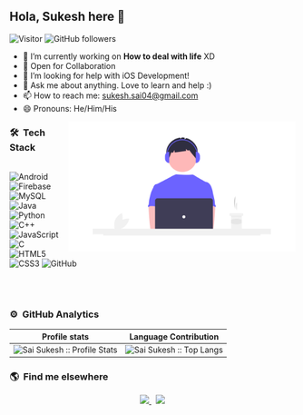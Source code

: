 ## Hola, Sukesh here 👋
![Visitor](https://visitor-badge.laobi.icu/badge?page_id=saisukesh4.saisukesh04) ![GitHub followers](https://img.shields.io/github/followers/saisukesh04.svg?style=social&label=Follow)
<!--
**saisukesh04/saisukesh04** is a ✨ _special_ ✨ repository because its `README.md` (this file) appears on your GitHub profile.

Here are some ideas to get you started:
- ⚡ Fun fact: ...
-->

- 🔭 I’m currently working on **How to deal with life** XD
- 👯 Open for Collaboration
- 🤔 I’m looking for help with iOS Development!
- 💬 Ask me about anything. Love to learn and help :)
- 📫 How to reach me: sukesh.sai04@gmail.com
- 😄 Pronouns: He/Him/His

<img src="profile.png" width="400" align="right">

### 🛠 &nbsp;Tech Stack

<br>
<img alt="Android" src="https://img.shields.io/badge/Android-3DDC84?style=for-the-badge&logo=androidstudio&logoColor=white" />
<img alt="Firebase" src="https://img.shields.io/badge/firebase-%23039BE5.svg?style=for-the-badge&logo=firebase"/>
<img alt="MySQL" src="https://img.shields.io/badge/mysql-%2300f.svg?style=for-the-badge&logo=mysql&logoColor=white"/>
<br>
<img alt="Java" src="https://img.shields.io/badge/java-%23ED8B00.svg?style=for-the-badge&logo=java&logoColor=white"/>
<img alt="Python" src="https://img.shields.io/badge/python-%2314354C.svg?style=for-the-badge&logo=python&logoColor=white"/>
<img alt="C++" src="https://img.shields.io/badge/c++-%2300599C.svg?style=for-the-badge&logo=c%2B%2B&logoColor=white"/>
<img alt="JavaScript" src="https://img.shields.io/badge/javascript-%23323330.svg?style=for-the-badge&logo=javascript&logoColor=%23F7DF1E"/>
<img alt="C" src="https://img.shields.io/badge/c-%2300599C.svg?style=for-the-badge&logo=c&logoColor=white"/>
<br>
<img alt="HTML5" src="https://img.shields.io/badge/html5-%23E34F26.svg?style=for-the-badge&logo=html5&logoColor=white"/>
<img alt="CSS3" src="https://img.shields.io/badge/css3-%231572B6.svg?style=for-the-badge&logo=css3&logoColor=white"/>
<img alt="GitHub" src="https://img.shields.io/badge/github-%23121011.svg?style=for-the-badge&logo=github&logoColor=white"/>

<br><br>

### ⚙️ &nbsp;GitHub Analytics
 Profile stats              |  Language Contribution
:-------------------------:|:-------------------------:
![Sai Sukesh :: Profile Stats](https://github-readme-stats.vercel.app/api?username=saisukesh04&show_icons=true&hide_border=true&theme=dark&count_private=true) | ![Sai Sukesh :: Top Langs](https://github-readme-stats.vercel.app/api/top-langs/?username=saisukesh04&layout=compact&theme=react&hide_border=true)

<!-- ![Sukesh's Contribution Stats](https://github-contribution-stats.vercel.app/api/?username=saisukesh04) -->

### 🌎 &nbsp;Find me elsewhere
<p align='center'>
  <a href="http://linkedin.com/in/sai-sukesh-9bb6161a0">
    <img src="https://img.shields.io/badge/linkedin-%230077B5.svg?&style=for-the-badge&logo=linkedin&logoColor=white" />
  </a>&nbsp;
  <a href="http://github.com/saisukesh04">
    <img src="https://img.shields.io/badge/GitHub-100000?style=for-the-badge&logo=github&logoColor=white" />        
  </a>
</p>